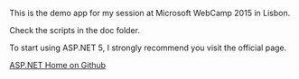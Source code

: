This is the demo app for my session at Microsoft WebCamp 2015 in Lisbon.

Check the scripts in the doc folder.

To start using ASP.NET 5, I strongly recommend you visit the official page.

[ASP.NET Home on Github](https://github.com/aspnet/Home)
